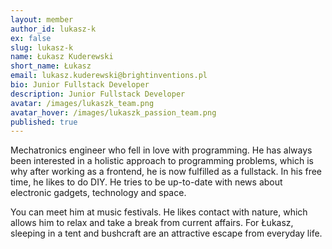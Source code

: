 ```yaml
---
layout: member
author_id: lukasz-k
ex: false
slug: lukasz-k
name: Łukasz Kuderewski
short_name: Łukasz
email: lukasz.kuderewski@brightinventions.pl
bio: Junior Fullstack Developer
description: Junior Fullstack Developer
avatar: /images/lukaszk_team.png
avatar_hover: /images/lukaszk_passion_team.png
published: true
---
```

Mechatronics engineer who fell in love with programming. He has always been interested in a holistic approach to programming problems, which is why after working as a frontend, he is now fulfilled as a fullstack. In his free time, he likes to do DIY. He tries to be up-to-date with news about electronic gadgets, technology and space. 

You can meet him at music festivals. He likes contact with nature, which allows him to relax and take a break from current affairs. For Łukasz, sleeping in a tent and bushcraft are an attractive escape from everyday life.